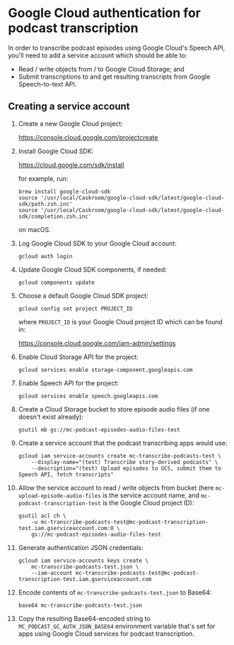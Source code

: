 # Google Cloud authentication for podcast transcription

In order to transcribe podcast episodes using Google Cloud's Speech API, you'll need to add a service account which should be able to:

* Read / write objects from / to Google Cloud Storage; and
* Submit transcriptions to and get resulting transcripts from Google Speech-to-text API.


## Creating a service account

1. Create a new Google Cloud project:

    <https://console.cloud.google.com/projectcreate>

2. Install Google Cloud SDK:

    <https://cloud.google.com/sdk/install>

    for example, run:

    ```shell
    brew install google-cloud-sdk
    source '/usr/local/Caskroom/google-cloud-sdk/latest/google-cloud-sdk/path.zsh.inc'
    source '/usr/local/Caskroom/google-cloud-sdk/latest/google-cloud-sdk/completion.zsh.inc'
    ```

    on macOS.

3. Log Google Cloud SDK to your Google Cloud account:

    ```shell
    gcloud auth login
    ```

4. Update Google Cloud SDK components, if needed:

    ```shell
    gcloud components update
    ```

5. Choose a default Google Cloud SDK project:

    ```shell
    gcloud config set project PROJECT_ID
    ```

    where `PROJECT_ID` is your Google Cloud project ID which can be found in:

    <https://console.cloud.google.com/iam-admin/settings>

7. Enable Cloud Storage API for the project:

    ```shell
    gcloud services enable storage-component.googleapis.com
    ```

8. Enable Speech API for the project:

    ```shell
    gcloud services enable speech.googleapis.com
    ```

9. Create a Cloud Storage bucket to store episode audio files (if one doesn't exist already):

    ```shell
    gsutil mb gs://mc-podcast-episodes-audio-files-test
    ```

10. Create a service account that the podcast transcribing apps would use:

    ```shell
    gcloud iam service-accounts create mc-transcribe-podcasts-test \
        --display-name="(test) Transcribe story-derived podcasts" \
        --description="(test) Upload episodes to GCS, submit them to Speech API, fetch transcripts"
    ```

11. Allow the service account to read / write objects from bucket (here `mc-upload-episode-audio-files` is the service account name, and `mc-podcast-transcription-test` is the Google Cloud project ID):

    ```shell
    gsutil acl ch \
        -u mc-transcribe-podcasts-test@mc-podcast-transcription-test.iam.gserviceaccount.com:O \
        gs://mc-podcast-episodes-audio-files-test
    ```

12. Generate authentication JSON credentials:

    ```shell
    gcloud iam service-accounts keys create \
        mc-transcribe-podcasts-test.json \
        --iam-account mc-transcribe-podcasts-test@mc-podcast-transcription-test.iam.gserviceaccount.com
    ```

13. Encode contents of `mc-transcribe-podcasts-test.json` to Base64:

    ```shell
    base64 mc-transcribe-podcasts-test.json
    ```

13. Copy the resulting Base64-encoded string to `MC_PODCAST_GC_AUTH_JSON_BASE64` environment variable that's set for apps using Google Cloud services for podcast transcription.
